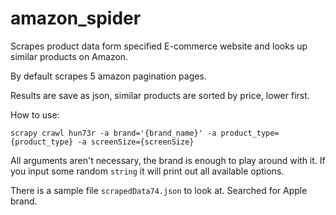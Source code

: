 # amazon_spider


Scrapes product data form specified E-commerce website and looks up similar products on Amazon.

By default scrapes 5 amazon pagination pages.

Results are save as json, similar products are sorted by price, lower first.


How to use:

`scrapy crawl hun73r -a brand='{brand_name}' -a product_type={product_type} -a screenSize={screenSize}`

All arguments aren't necessary, the brand is enough to play around with it.
If you input some random `string` it will print out all available options.

There is a sample file `scrapedData74.json` to look at. Searched for Apple brand.